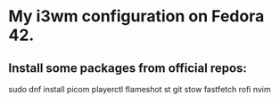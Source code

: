 # My i3wm configuration on Fedora 42.

## Install some packages from official repos:
sudo dnf install picom playerctl flameshot st git stow fastfetch rofi nvim
